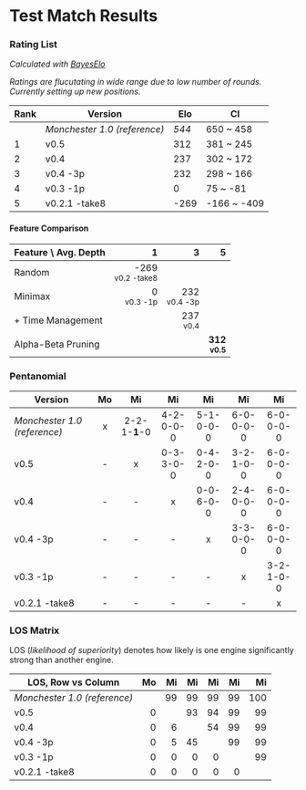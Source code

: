 # Test Match Results

### Rating List

_Calculated with [BayesElo](https://www.remi-coulom.fr/Bayesian-Elo/)_

_Ratings are flucutating in wide range due to low number of rounds. Currently setting up new positions._

| Rank | Version                      | Elo   | CI          |
| ---- | ---------------------------- | ----- | ----------- |
|      | _Monchester 1.0 (reference)_ | _544_ | 650 ~ 458   |
| 1    | v0.5                         | 312   | 381 ~ 245   |
| 2    | v0.4                         | 237   | 302 ~ 172   |
| 3    | v0.4 -3p                     | 232   | 298 ~ 166   |
| 4    | v0.3 -1p                     | 0     | 75 ~ -81    |
| 5    | v0.2.1 -take8                | -269  | -166 ~ -409 |

#### Feature Comparison

| Feature \ Avg. Depth |                          1 |                      3 |                      5 |
| -------------------- | -------------------------: | ---------------------: | ---------------------: |
| Random               | -269<br><small>v0.2 -take8 |                        |                        |
| Minimax              |       0<br><small>v0.3 -1p | 232<br><small>v0.4 -3p |                        |
| + Time Management    |                            |     237<br><small>v0.4 |                        |
| Alpha-Beta Pruning   |                            |                        | **312<br><small>v0.5** |

### Pentanomial

| Version                      | Mo  |      Mi       |    Mi     |    Mi     |    Mi     |    Mi     |
| ---------------------------- | :-: | :-----------: | :-------: | :-------: | :-------: | :-------: |
| _Monchester 1.0 (reference)_ |  x  | 2-2-1-**1**-0 | 4-2-0-0-0 | 5-1-0-0-0 | 6-0-0-0-0 | 6-0-0-0-0 |
| v0.5                         |  -  |       x       | 0-3-3-0-0 | 0-4-2-0-0 | 3-2-1-0-0 | 6-0-0-0-0 |
| v0.4                         |  -  |       -       |     x     | 0-0-6-0-0 | 2-4-0-0-0 | 6-0-0-0-0 |
| v0.4 -3p                     |  -  |       -       |     -     |     x     | 3-3-0-0-0 | 6-0-0-0-0 |
| v0.3 -1p                     |  -  |       -       |     -     |     -     |     x     | 3-2-1-0-0 |
| v0.2.1 -take8                |  -  |       -       |     -     |     -     |     -     |     x     |

### LOS Matrix

LOS (_likelihood of superiority_) denotes how likely is one engine significantly strong than another engine.

| LOS, Row vs Column           |  Mo |  Mi |  Mi |  Mi |  Mi |  Mi |
| ---------------------------- | --: | --: | --: | --: | --: | --: |
| _Monchester 1.0 (reference)_ |     |  99 |  99 |  99 |  99 | 100 |
| v0.5                         |   0 |     |  93 |  94 |  99 |  99 |
| v0.4                         |   0 |   6 |     |  54 |  99 |  99 |
| v0.4 -3p                     |   0 |   5 |  45 |     |  99 |  99 |
| v0.3 -1p                     |   0 |   0 |   0 |   0 |     |  99 |
| v0.2.1 -take8                |   0 |   0 |   0 |   0 |   0 |     |
